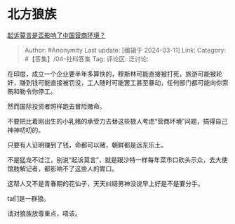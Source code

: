 # 北方狼族
[起诉莫言是否影响了中国营商环境？](https://www.zhihu.com/question/647133991/answer/3425842592)

> Author: #Anonymity
> Last update: [编辑于 2024-03-11]
> Link:
> Category: #【答集】/04-社科答集 
> Tag: 
> 评论区:
> 泛讨论:

在印度，成立一个企业要半年多算快的，穆斯林可能直接被打死，旅游可能被轮奸，赚到钱可能直接被罚没，工人随时可能罢工甚至暴动，任何部门都可能向你索贿和勒令你停工。

然而国际投资者照样跑去冒险赌命。

不要把比着刚出生的小乳猪的承受力去替这些狼人考虑“营商环境”问题，搞得自己神神叨叨的。

只要有人证明赚到了钱，命都可以赌，朝鲜都是远东乐土。

不是猛龙不过江，别说“起诉莫言”，就是跟沙特一样每年菜市口砍头示众，去大使馆肢解记者，都影响不了这些人的胃口。

这帮人又不是青春期的花仙子，天天纠结男神没说早上好是不是要分手。

ta们是一群狼。

请对狼族放尊重点，唔该。